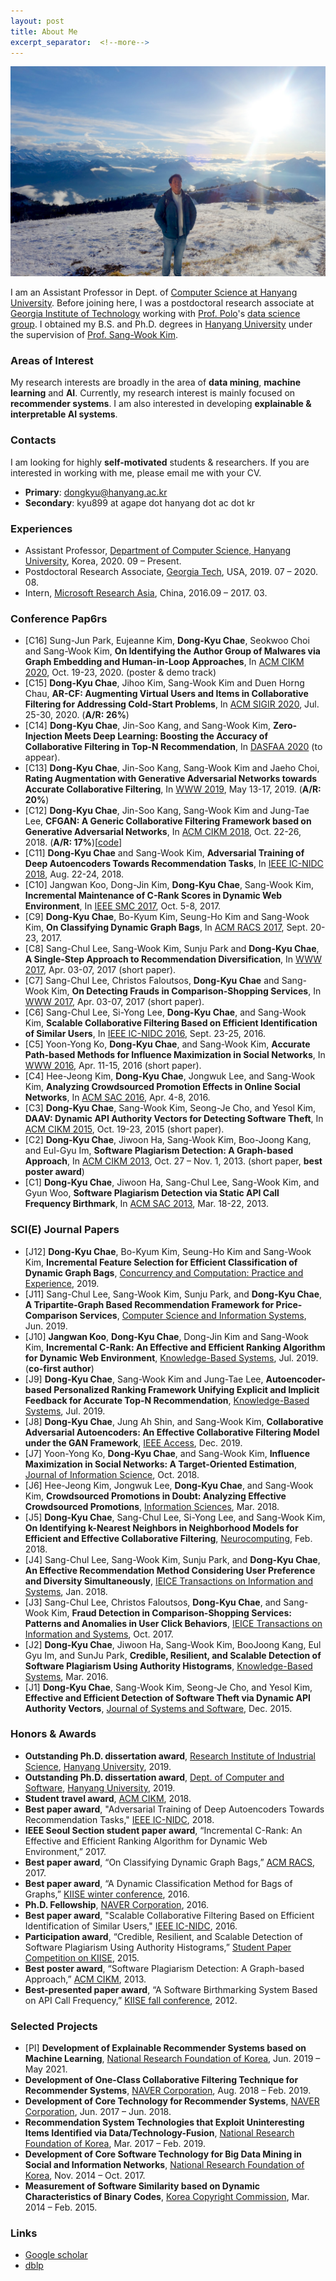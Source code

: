 ```yaml
---
layout: post
title: About Me
excerpt_separator:  <!--more-->
---
```


![image](https://github.com/dkchae/dkchae.github.io/blob/master/img/me.jpg?raw=true "on Rigi mountain")

I am an Assistant Professor in Dept. of <a href="https://cs.hanyang.ac.kr/" target="_blank">Computer Science at Hanyang University</a>. Before joining here, I was a postdoctoral research associate at <a href="https://cc.gatech.edu/" target="_blank">Georgia Institute of Technology</a> working with <a href="https://poloclub.github.io/polochau/" target="_blank">Prof. Polo</a>'s <a href="https://poloclub.github.io/" target="_blank">data science group</a>. I obtained my B.S. and Ph.D. degrees in <a href="http://software.hanyang.ac.kr/" target="_blank">Hanyang University</a> under the supervision of <a href="http://www.agape.hanyang.ac.kr/members/prof" target="_blank">Prof. Sang-Wook Kim</a>.

### Areas of Interest

My research interests are broadly in the area of 	**data mining**, **machine learning** and **AI**. Currently, my research interest is mainly focused on **recommender systems**. I am also interested in developing **explainable & interpretable AI systems**.
 
<a name="contacts"></a>
### Contacts

I am looking for highly **self-motivated** students & researchers. If you are interested in working with me, please email me with your CV.
* **Primary**: dongkyu@hanyang.ac.kr
* **Secondary**: kyu899 at agape dot hanyang dot ac dot kr

### Experiences
* Assistant Professor, <a href="https://cs.hanyang.ac.kr/" target="_blank">Department of Computer Science, Hanyang University</a>, Korea, 2020. 09 – Present.
* Postdoctoral Research Associate, <a href="https://cc.gatech.edu/" target="_blank">Georgia Tech</a>, USA, 2019. 07 – 2020. 08.
* Intern, <a href="https://www.microsoft.com/en-us/research/lab/microsoft-research-asia/" target="_blank">Microsoft Research Asia</a>, China, 2016.09 – 2017. 03.

<a name="conf"></a>
### Conference Pap6rs

* [C16] Sung-Jun Park, Eujeanne Kim, **Dong-Kyu Chae**, Seokwoo Choi and Sang-Wook Kim, **On Identifying the Author Group of Malwares via Graph Embedding and Human-in-Loop Approaches**, In <a href="https://cikm2020.org/" target="_blank">ACM CIKM 2020</a>, Oct. 19-23, 2020. (poster & demo track)
* [C15] **Dong-Kyu Chae**, Jihoo Kim, Sang-Wook Kim and Duen Horng Chau, **AR-CF: Augmenting Virtual Users and Items in Collaborative Filtering for Addressing Cold-Start Problems**, In  <a href="https://sigir.org/sigir2020/" target="_blank">ACM SIGIR 2020</a>, Jul. 25-30, 2020. (__A/R: 26%__)
* [C14] **Dong-Kyu Chae**, Jin-Soo Kang, and Sang-Wook Kim, **Zero-Injection Meets Deep Learning: Boosting the Accuracy of Collaborative Filtering in Top-N Recommendation**, In  <a href="http://db.pknu.ac.kr/dasfaa2020/" target="_blank">DASFAA 2020</a> (to appear).
* [C13] **Dong-Kyu Chae**, Jin-Soo Kang, Sang-Wook Kim and Jaeho Choi, **Rating Augmentation with Generative Adversarial Networks towards Accurate Collaborative Filtering**, In <a href="https://www2019.thewebconf.org/" target="_blank">WWW 2019</a>, May 13-17, 2019. (__A/R: 20%__)
* [C12] **Dong-Kyu Chae**, Jin-Soo Kang, Sang-Wook Kim and Jung-Tae Lee, **CFGAN: A Generic Collaborative Filtering Framework based on Generative Adversarial Networks**, In <a href="https://www.cikm2018.units.it/" target="_blank">ACM CIKM 2018</a>, Oct. 22-26, 2018. (__A/R: 17%__)[<a href="http://www.agape.hanyang.ac.kr/cfgan" target="_blank">code</a>]
* [C11] **Dong-Kyu Chae** and Sang-Wook Kim, **Adversarial Training of Deep Autoencoders Towards Recommendation Tasks**, In <a href="http://nidc2018.csp.escience.cn/dct/page/1" target="_blank">IEEE IC-NIDC 2018</a>, Aug. 22-24, 2018. 
* [C10] Jangwan Koo, Dong-Jin Kim, **Dong-Kyu Chae**, Sang-Wook Kim, **Incremental Maintenance of C-Rank Scores in Dynamic Web Environment**, In <a href="http://smc2017.org/" target="_blank">IEEE SMC 2017</a>, Oct. 5-8, 2017.
* [C9] **Dong-Kyu Chae**, Bo-Kyum Kim, Seung-Ho Kim and Sang-Wook Kim, **On Classifying Dynamic Graph Bags**, In <a href="https://sites.google.com/site/acmracs2017/home" target="_blank">ACM RACS 2017</a>, Sept. 20-23, 2017.
* [C8] Sang-Chul Lee, Sang-Wook Kim, Sunju Park and **Dong-Kyu Chae**, **A Single-Step Approach to Recommendation Diversification**, In <a href="http://papers.www2017.com.au.s3-website-ap-southeast-2.amazonaws.com/forms/index.htm" target="_blank">WWW 2017</a>, Apr. 03-07, 2017 (short paper). 
* [C7] Sang-Chul Lee, Christos Faloutsos, **Dong-Kyu Chae** and Sang-Wook Kim, **On Detecting Frauds in Comparison-Shopping Services**, In <a href="http://papers.www2017.com.au.s3-website-ap-southeast-2.amazonaws.com/forms/index.htm" target="_blank">WWW 2017</a>, Apr. 03-07, 2017 (short paper).
* [C6] Sang-Chul Lee, Si-Yong Lee, **Dong-Kyu Chae**, and Sang-Wook Kim, **Scalable Collaborative Filtering Based on Efficient Identification of Similar Users**, In <a href="https://dblp.org/db/conf/icnidc/index" target="_blank">IEEE IC-NIDC 2016</a>, Sept. 23-25, 2016.
* [C5] Yoon-Yong Ko, **Dong-Kyu Chae**, and Sang-Wook Kim, **Accurate Path-based Methods for Influence Maximization in Social Networks**, In <a href="http://www2016.ca/" target="_blank">WWW 2016</a>, Apr. 11-15, 2016 (short paper).
* [C4] Hee-Jeong Kim, **Dong-Kyu Chae**, Jongwuk Lee, and Sang-Wook Kim, **Analyzing Crowdsourced Promotion Effects in Online Social Networks**, In <a href="https://www.sigapp.org/sac/sac2016/" target="_blank">ACM SAC 2016</a>, Apr. 4-8, 2016.
* [C3] **Dong-Kyu Chae**, Sang-Wook Kim, Seong-Je Cho, and Yesol Kim, **DAAV: Dynamic API Authority Vectors for Detecting Software Theft**, In <a href="https://www.cikm-2015.org/" target="_blank">ACM CIKM 2015</a>, Oct. 19-23, 2015 (short paper).
* [C2] **Dong-Kyu Chae**, Jiwoon Ha, Sang-Wook Kim, Boo-Joong Kang, and Eul-Gyu Im, **Software Plagiarism Detection: A Graph-based Approach**, In <a href="https://cikm2013.org/" target="_blank">ACM CIKM 2013</a>, Oct. 27 – Nov. 1, 2013. (short paper, **best poster award**)
* [C1] **Dong-Kyu Chae**, Jiwoon Ha, Sang-Chul Lee, Sang-Wook Kim, and Gyun Woo, **Software Plagiarism Detection via Static API Call Frequency Birthmark**, In <a href="https://www.sigapp.org/sac/sac2013/" target="_blank">ACM SAC 2013</a>, Mar. 18-22, 2013.

<a name="journal"></a>
### SCI(E) Journal Papers

* [J12] **Dong-Kyu Chae**, Bo-Kyum Kim, Seung-Ho Kim and Sang-Wook Kim, **Incremental Feature Selection for Efficient Classification of Dynamic Graph Bags**, <a href="https://onlinelibrary.wiley.com/journal/15320634" target="_blank">Concurrency and Computation: Practice and Experience</a>, 2019.
* [J11] Sang-Chul Lee, Sang-Wook Kim, Sunju Park, and **Dong-Kyu Chae**, **A Tripartite-Graph Based Recommendation Framework for Price-Comparison Services**, <a href="http://www.comsis.org/" target="_blank">Computer Science and Information Systems</a>, Jun. 2019.
* [J10] **Jangwan Koo**, **Dong-Kyu Chae**, Dong-Jin Kim and Sang-Wook Kim, **Incremental C-Rank: An Effective and Efficient Ranking Algorithm for Dynamic Web Environment**, <a href="https://www.journals.elsevier.com/knowledge-based-systems" target="_blank">Knowledge-Based Systems</a>, Jul. 2019. (**co-first author**)
* [J9] **Dong-Kyu Chae**, Sang-Wook Kim and Jung-Tae Lee, **Autoencoder-based Personalized Ranking Framework Unifying Explicit and Implicit Feedback for Accurate Top-N Recommendation**, <a href="https://www.journals.elsevier.com/knowledge-based-systems" target="_blank">Knowledge-Based Systems</a>, Jul. 2019.
* [J8] **Dong-Kyu Chae**, Jung Ah Shin, and Sang-Wook Kim, **Collaborative Adversarial Autoencoders: An Effective Collaborative Filtering Model under the GAN Framework**, <a href="https://ieeeaccess.ieee.org/" target="_blank">IEEE Access</a>, Dec. 2019. 
* [J7] Yoon-Yong Ko, **Dong-Kyu Chae**, and Sang-Wook Kim, **Influence Maximization in Social Networks: A Target-Oriented Estimation**, <a href="https://journals.sagepub.com/home/jis" target="_blank">Journal of Information Science</a>, Oct. 2018.
* [J6] Hee-Jeong Kim, Jongwuk Lee, **Dong-Kyu Chae**, and Sang-Wook Kim, **Crowdsourced Promotions in Doubt: Analyzing Effective Crowdsourced Promotions**, <a href="https://www.journals.elsevier.com/information-sciences" target="_blank">Information Sciences</a>, Mar. 2018.
* [J5] **Dong-Kyu Chae**, Sang-Chul Lee, Si-Yong Lee, and Sang-Wook Kim, **On Identifying k-Nearest Neighbors in Neighborhood Models for Efficient and Effective Collaborative Filtering**, <a href="https://www.journals.elsevier.com/neurocomputing" target="_blank">Neurocomputing</a>, Feb. 2018.
* [J4] Sang-Chul Lee, Sang-Wook Kim, Sunju Park, and **Dong-Kyu Chae**, **An Effective Recommendation Method Considering User Preference and Diversity Simultaneously**, <a href="https://www.ieice.org/eng/" target="_blank">IEICE Transactions on Information and Systems</a>, Jan. 2018.
* [J3] Sang-Chul Lee, Christos Faloutsos, **Dong-Kyu Chae**, and Sang-Wook Kim, **Fraud Detection in Comparison-Shopping Services: Patterns and Anomalies in User Click Behaviors**, <a href="https://www.ieice.org/eng/" target="_blank">IEICE Transactions on Information and Systems</a>, Oct. 2017.
* [J2] **Dong-Kyu Chae**, Jiwoon Ha, Sang-Wook Kim, BooJoong Kang, Eul Gyu Im, and SunJu Park, **Credible, Resilient, and Scalable Detection of Software Plagiarism Using Authority Histograms**, <a href="https://www.journals.elsevier.com/knowledge-based-systems" target="_blank">Knowledge-Based Systems</a>, Mar. 2016. 
* [J1] **Dong-Kyu Chae**, Sang-Wook Kim, Seong-Je Cho, and Yesol Kim, **Effective and Efficient Detection of Software Theft via Dynamic API Authority Vectors**, <a href="https://www.journals.elsevier.com/journal-of-systems-and-software" target="_blank">Journal of Systems and Software</a>, Dec. 2015.

<a name="awards"></a>
### Honors & Awards

* **Outstanding Ph.D. dissertation award**, <a href="https://www.hanyang.ac.kr/web/www/-217" target="_blank">Research Institute of Industrial Science</a>, <a href="https://www.hanyang.ac.kr/" target="_blank">Hanyang University</a>, 2019. 
* **Outstanding Ph.D. dissertation award**, <a href="https://software.hanyang.ac.kr/" target="_blank">Dept. of Computer and Software</a>, <a href="https://www.hanyang.ac.kr/" target="_blank">Hanyang University</a>, 2019.
* **Student travel award**, <a href="https://www.cikm2018.units.it/" target="_blank">ACM CIKM</a>, 2018.
* **Best paper award**, "Adversarial Training of Deep Autoencoders Towards Recommendation Tasks," <a href="http://nidc2018.csp.escience.cn/dct/page/1" target="_blank">IEEE IC-NIDC</a>, 2018.
* **IEEE Seoul Section student paper award**, “Incremental C-Rank: An Effective and Efficient Ranking Algorithm for Dynamic Web Environment,” 2017.
* **Best paper award**, “On Classifying Dynamic Graph Bags,” <a href="https://sites.google.com/site/acmracs2017/home" target="_blank">ACM RACS</a>, 2017.
* **Best paper award**, “A Dynamic Classification Method for Bags of Graphs,” <a href="http://www.kiise.or.kr/conference/wc/43/" target="_blank">KIISE winter conference</a>, 2016.
* **Ph.D. Fellowship**, <a href="https://www.navercorp.com/en" target="_blank">NAVER Corporation</a>, 2016.
* **Best paper award**, "Scalable Collaborative Filtering Based on Efficient Identification of Similar Users," <a href="https://dblp.org/db/conf/icnidc/index" target="_blank">IEEE IC-NIDC</a>, 2016.
* **Participation award**, “Credible, Resilient, and Scalable Detection of Software Plagiarism Using Authority Histograms,” <a href="kiise.or.kr/academy/board/academyNewsList.fa?MENU_ID=080100&sch_add_bd=학회소식&at=subject&aw=학생논문경진대회%20입상자%20명단">Student Paper Competition on KIISE</a>, 2015.
* **Best poster award**, “Software Plagiarism Detection: A Graph-based Approach,” <a href="https://cikm2013.org/" target="_blank">ACM CIKM</a>, 2013.
* **Best-presented paper award**, “A Software Birthmarking System Based on API Call Frequency,” <a href="http://www.kiise.or.kr/conference02/" target="_blank">KIISE fall conference</a>, 2012.

<a name="projects"></a>
### Selected Projects

* [PI] **Development of Explainable Recommender Systems based on Machine Learning**, <a href="https://www.nrf.re.kr/index" target="_blank">National Research Foundation of Korea</a>, Jun. 2019 – May 2021. 
* **Development of One-Class Collaborative Filtering Technique for Recommender Systems**, <a href="https://www.navercorp.com/en" target="_blank">NAVER Corporation</a>, Aug. 2018 – Feb. 2019.
* **Development of Core Technology for Recommender Systems**, <a href="https://www.navercorp.com/en" target="_blank">NAVER Corporation</a>, Jun. 2017 – Jun. 2018.
* **Recommendation System Technologies that Exploit Uninteresting Items Identified via Data/Technology-Fusion**, <a href="https://www.nrf.re.kr/index" target="_blank">National Research Foundation of Korea</a>, Mar. 2017 – Feb. 2019.
* **Development of Core Software Technology for Big Data Mining in Social and Information Networks**, <a href="https://www.nrf.re.kr/index" target="_blank">National Research Foundation of Korea</a>,  Nov. 2014 – Oct. 2017. 
* **Measurement of Software Similarity based on Dynamic Characteristics of Binary Codes**, <a href="https://www.copyright.or.kr/main.do" target="_blank">Korea Copyright Commission</a>, Mar. 2014 – Feb. 2015.

### Links

* <a href="https://scholar.google.com/citations?user=cUkDvwQAAAAJ&hl=ko&oi=ao" target="_blank">Google scholar</a>
* <a href="https://dblp.uni-trier.de/pers/hd/c/Chae:Dong=Kyu" target="_blank">dblp</a>

